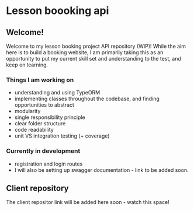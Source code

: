 # Lesson boooking api

## Welcome!

Welcome to my lesson booking project API repository (WIP)! While the aim here is to build a booking website, I am primarily taking this as an opportunity to put my current skill set and understanding to the test, and keep on learning. 

### Things I am working on

- understanding and using TypeORM 
- implementing classes throughout the codebase, and finding opportunities to abstract 
- modularity
- single responsibility principle
- clear folder structure
- code readability
- unit VS integration testing (+ coverage)

### Currently in development

- registration and login routes
- I will also be setting up swagger documentation - link to be added soon.

## Client repository

The client repositor link will be added here soon - watch this space!
